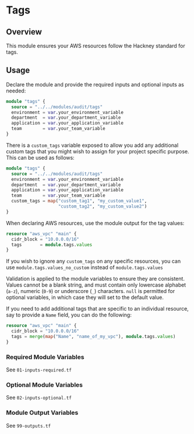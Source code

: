 # Tags

## Overview
This module ensures your AWS resources follow the Hackney standard for tags.

## Usage
Declare the module and provide the required inputs and optional inputs as needed:
``` terraform
module "tags" {
  source = "../../modules/audit/tags"
  environment = var.your_environment_variable
  department  = var.your_department_variable
  application = var.your_application_variable
  team        = var.your_team_variable
}
```

There is a `custom_tags` variable exposed to allow you add any additional custom tags that you might wish to assign for your project specific purpose. This can be used as follows:
``` terraform
module "tags" {
  source = "../../modules/audit/tags"
  environment = var.your_environment_variable
  department  = var.your_department_variable
  application = var.your_application_variable
  team        = var.your_team_variable
  custom_tags = map("custom_tag1", "my_custom_value1",
                    "custom_tag2", "my_custom_value2")
}
```

When declaring AWS resources, use the module output for the tag values:
``` terraform
resource "aws_vpc" "main" {
  cidr_block = "10.0.0.0/16"
  tags       = module.tags.values
}
```
If you wish to ignore any `custom_tags` on any specific resources, you can use `module.tags.values_no_custom` instead of `module.tags.values`

Validation is applied to the module variables to ensure they are consistent. Values cannot be a blank string, and must contain only lowercase alphabet (`a-z`), numeric (`0-9`) or underscore (`_`) characters. `null` is permitted for optional variables, in which case they will set to the default value.

If you need to add additional tags that are specific to an individual resource, say to provide a `Name` field, you can do the following:
``` terraform
resource "aws_vpc" "main" {
  cidr_block = "10.0.0.0/16"
  tags = merge(map("Name", "name_of_my_vpc"), module.tags.values)
}
```

### Required Module Variables
See `01-inputs-required.tf`

### Optional Module Variables
See `02-inputs-optional.tf`

### Module Output Variables
See `99-outputs.tf`

